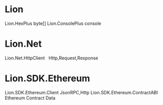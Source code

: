 # Lion
Lion.HexPlus                    byte[]
Lion.ConsolePlus                console


# Lion.Net
Lion.Net.HttpClient             Http,Request,Response


# Lion.SDK.Ethereum
Lion.SDK.Ethereum.Client        JsonRPC,Http
Lion.SDK.Ethereum.ContractABI   Ethereum Contract Data


